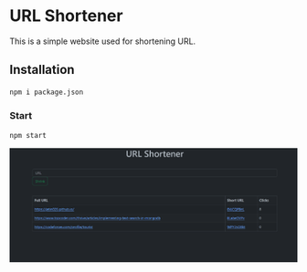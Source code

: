 # URL Shortener
This is a simple website used for shortening URL.
## Installation
```bash
npm i package.json
```
### Start
```bash
npm start
```
![](/example.png)